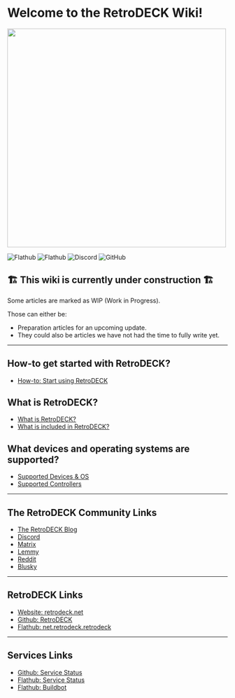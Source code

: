 # Welcome to the RetroDECK Wiki!

<img src="wiki_images/logos/rd-esde-logo.svg" width="500">

![Flathub](https://img.shields.io/flathub/downloads/net.retrodeck.retrodeck)
![Flathub](https://img.shields.io/flathub/v/net.retrodeck.retrodeck)
![Discord](https://img.shields.io/discord/951662718102962256?label=discord)
![GitHub](https://img.shields.io/github/license/XargonWan/RetroDECK)


## 🏗️ This wiki is currently under construction 🏗️

Some articles are marked as WIP (Work in Progress).

Those can either be:

- Preparation articles for an upcoming update.
- They could also be articles we have not had the time to fully write yet.


---

## How-to get started with RetroDECK?

- [How-to: Start using RetroDECK](wiki_general/retrodeck-start.md)

## What is RetroDECK?

- [What is RetroDECK?](wiki_about/what-is-retrodeck.md)
- [What is included in RetroDECK?](wiki_about/what-is-included.md)

## What devices and operating systems are supported?

- [Supported Devices & OS](wiki_general/supported-devices.md)
- [Supported Controllers](wiki_general/supported-controllers.md)

---

## The RetroDECK Community Links

- [The RetroDECK Blog](https://retrodeck.readthedocs.io/en/latest/blog/)
- [Discord](https://discord.gg/WDc5C9YWMx)
- [Matrix](https://matrix.to/#/#retrodeck:matrix.org)
- [Lemmy](https://lemmy.zip/c/retrodeck)
- [Reddit](https://www.reddit.com/r/retrodeck)
- [Blusky](https://bsky.app/profile/retrodeck.net)

---

## RetroDECK Links

- [Website: retrodeck.net](https://retrodeck.net) 
- [Github: RetroDECK ](https://github.com/RetroDECK) 
- [Flathub: net.retrodeck.retrodeck](https://flathub.org/apps/net.retrodeck.retrodeck)

---

## Services Links

- [Github: Service Status](https://www.githubstatus.com/)
- [Flathub: Service Status](https://status.flathub.org/)
- [Flathub: Buildbot](https://buildbot.flathub.org/#/apps/net.retrodeck.retrodeck)

